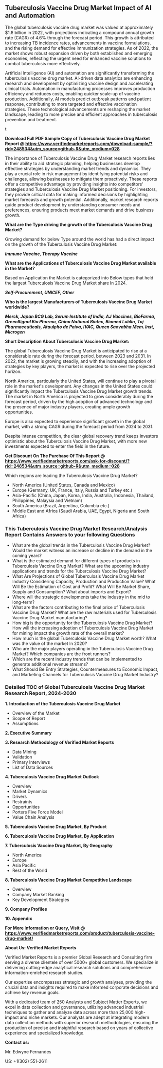 <h2>Tuberculosis Vaccine Drug Market Impact of AI and Automation</h2><p>The global tuberculosis vaccine drug market was valued at approximately $1.8 billion in 2022, with projections indicating a compound annual growth rate (CAGR) of 4.6% through the forecast period. This growth is attributed to increasing TB incidence rates, advancements in vaccine formulations, and the rising demand for effective immunization strategies. As of 2022, the market shows robust expansion driven by both established and emerging economies, reflecting the urgent need for enhanced vaccine solutions to combat tuberculosis more effectively.</p><p>Artificial Intelligence (AI) and automation are significantly transforming the tuberculosis vaccine drug market. AI-driven data analytics are enhancing research and development by optimizing vaccine design and accelerating clinical trials. Automation in manufacturing processes improves production efficiency and reduces costs, enabling quicker scale-up of vaccine production. Additionally, AI models predict outbreak patterns and patient response, contributing to more targeted and effective vaccination strategies. These technological advancements are reshaping the market landscape, leading to more precise and efficient approaches in tuberculosis prevention and treatment.</p>t</p><p id="" class=""><strong>Download Full PDF Sample Copy of Tuberculosis Vaccine Drug Market Report @ <a href="https://www.verifiedmarketreports.com/download-sample/?rid=248534&utm_source=github-R&utm_medium=028" target="_blank">https://www.verifiedmarketreports.com/download-sample/?rid=248534&utm_source=github-R&utm_medium=028</a></strong></p><p>The importance of&nbsp;Tuberculosis Vaccine Drug Market research reports lies in their ability to aid strategic planning, helping businesses develop effective strategies by understanding market trends and dynamics. They play a crucial role in risk management by identifying potential risks and challenges, allowing businesses to mitigate them proactively. These reports offer a competitive advantage by providing insights into competitors' strategies and Tuberculosis Vaccine Drug Market positioning. For investors, they provide critical data for making informed decisions by highlighting market forecasts and growth potential. Additionally, market research reports guide product development by understanding consumer needs and preferences, ensuring products meet market demands and drive business growth.</p><p><strong>What are the&nbsp;Type driving the growth of the Tuberculosis Vaccine Drug Market?</strong></p><p id="" class="">Growing demand for below Type around the world has had a direct impact on the growth of the Tuberculosis Vaccine Drug Market:</p><em><strong>Immune Vaccine, Therapy Vaccine</strong></em></p><strong>What are the&nbsp;Applications&nbsp;of Tuberculosis Vaccine Drug Market available in the Market?</strong></p><p id="" class="">Based on Application the Market is categorized into Below types that held the largest Tuberculosis Vaccine Drug Market share In 2024.</p><em><strong>Self-Procurement, UNICEF, Other</strong></em></p><strong>Who is the largest Manufacturers of Tuberculosis Vaccine Drug Market worldwide?</strong></p><p><em><strong>Merck, Japan BCG Lab, Serum Institute of India, AJ Vaccines, BioFarma, GreenSignal Bio Pharma, China National Biotec, Biomed Lublin, Taj Pharmaceuticals, Ataulpho de Paiva, IVAC, Queen Saovabha Mem. Inst, Microgen</strong></em></p><p id="" class=""><strong>Short Description About Tuberculosis Vaccine Drug Market:</strong></p><p>The global Tuberculosis Vaccine Drug Market is anticipated to rise at a considerable rate during the forecast period, between 2023 and 2031. In 2022, the market is growing steadily, and with the increasing adoption of strategies by key players, the market is expected to rise over the projected horizon.</p><p>North America, particularly the United States, will continue to play a pivotal role in the market's development. Any changes in the United States could significantly impact the Tuberculosis Vaccine Drug Market growth trends. The market in North America is projected to grow considerably during the forecast period, driven by the high adoption of advanced technology and the presence of major industry players, creating ample growth opportunities.</p><p>Europe is also expected to experience significant growth in the global market, with a strong CAGR during the forecast period from 2024 to 2031.</p><p>Despite intense competition, the clear global recovery trend keeps investors optimistic about the Tuberculosis Vaccine Drug Market, with more new investments expected to enter the field in the future.</p><p id="" class=""><strong>Get Discount On The Purchase Of This Report @ <a href="https://www.verifiedmarketreports.com/ask-for-discount/?rid=248534&utm_source=github-R&utm_medium=028" target="_blank">https://www.verifiedmarketreports.com/ask-for-discount/?rid=248534&utm_source=github-R&utm_medium=028</a></strong></p>Which regions are leading the Tuberculosis Vaccine Drug Market?</p><ul><li>North America (United States, Canada and Mexico)</li><li>Europe (Germany, UK, France, Italy, Russia and Turkey etc.)</li><li>Asia-Pacific (China, Japan, Korea, India, Australia, Indonesia, Thailand, Philippines, Malaysia and Vietnam)</li><li>South America (Brazil, Argentina, Columbia etc.)</li><li>Middle East and Africa (Saudi Arabia, UAE, Egypt, Nigeria and South Africa)</li></ul><h3 id="" class="">This Tuberculosis Vaccine Drug Market Research/Analysis Report Contains Answers to your following Questions</h3><ul><li>What are the global trends in the Tuberculosis Vaccine Drug Market? Would the market witness an increase or decline in the demand in the coming years?</li><li>What is the estimated demand for different types of products in Tuberculosis Vaccine Drug Market? What are the upcoming industry applications and trends for the Tuberculosis Vaccine Drug Market?</li><li>What Are Projections of Global Tuberculosis Vaccine Drug Market Industry Considering Capacity, Production and Production Value? What Will Be the Estimation of Cost and Profit? What Will Be Market Share, Supply and Consumption? What about imports and Export?</li><li>Where will the strategic developments take the industry in the mid to long-term?</li><li>What are the factors contributing to the final price of Tuberculosis Vaccine Drug Market? What are the raw materials used for Tuberculosis Vaccine Drug Market manufacturing?</li><li>How big is the opportunity for the Tuberculosis Vaccine Drug Market? How will the increasing adoption of Tuberculosis Vaccine Drug Market for mining impact the growth rate of the overall market?</li><li>How much is the global Tuberculosis Vaccine Drug Market worth? What was the value of the market In 2020?</li><li>Who are the major players operating in the Tuberculosis Vaccine Drug Market? Which companies are the front runners?</li><li>Which are the recent industry trends that can be implemented to generate additional revenue streams?</li><li>What Should Be Entry Strategies, Countermeasures to Economic Impact, and Marketing Channels for Tuberculosis Vaccine Drug Market Industry?</li></ul><h3 id="" class="">Detailed TOC of Global Tuberculosis Vaccine Drug Market Research Report, 2024-2030</h3><p id="" class=""><strong>1. Introduction of the Tuberculosis Vaccine Drug Market</strong></p><ul><li>Overview of the Market</li><li>Scope of Report</li><li>Assumptions</li></ul><p id="" class=""><strong>2. Executive Summary</strong></p><p id="" class=""><strong>3. Research Methodology of Verified Market Reports</strong></p><ul><li>Data Mining</li><li>Validation</li><li>Primary Interviews</li><li>List of Data Sources</li></ul><p id="" class=""><strong>4. Tuberculosis Vaccine Drug Market Outlook</strong></p><ul><li>Overview</li><li>Market Dynamics</li><li>Drivers</li><li>Restraints</li><li>Opportunities</li><li>Porters Five Force Model</li><li>Value Chain Analysis</li></ul><p id="" class=""><strong>5. Tuberculosis Vaccine Drug Market, By Product</strong></p><p id="" class=""><strong>6. Tuberculosis Vaccine Drug Market, By Application</strong></p><p id="" class=""><strong>7. Tuberculosis Vaccine Drug Market, By Geography</strong></p><ul><li>North America</li><li>Europe</li><li>Asia Pacific</li><li>Rest of the World</li></ul><p id="" class=""><strong>8. Tuberculosis Vaccine Drug Market Competitive Landscape</strong></p><ul><li>Overview</li><li>Company Market Ranking</li><li>Key Development Strategies</li></ul><p id="" class=""><strong>9. Company Profiles</strong></p><p id="" class=""><strong>10. Appendix</strong></p><p id="" class=""><strong>For More Information or Query, Visit @ <a href="https://www.verifiedmarketreports.com/product/tuberculosis-vaccine-drug-market/" target="_blank">https://www.verifiedmarketreports.com/product/tuberculosis-vaccine-drug-market/</a></strong></p><p id="" class=""><strong>About Us: Verified Market Reports</strong></p><p id="" class="">Verified Market Reports is a premier Global Research and Consulting firm serving a diverse clientele of over 5000+ global customers. We specialize in delivering cutting-edge analytical research solutions and comprehensive information-enriched research studies.</p><p id="" class="">Our expertise encompasses strategic and growth analyses, providing the crucial data and insights required to make informed corporate decisions and achieve key revenue goals.</p><p id="" class="">With a dedicated team of 250 Analysts and Subject Matter Experts, we excel in data collection and governance, utilizing advanced industrial techniques to gather and analyze data across more than 25,000 high-impact and niche markets. Our analysts are adept at integrating modern data collection methods with superior research methodologies, ensuring the production of precise and insightful research based on years of collective experience and specialized knowledge.</p><p id="" class=""><strong>Contact us:</strong></p><p id="" class="">Mr. Edwyne Fernandes</p><p id="" class="">US: +1(302) 551-2611</p>